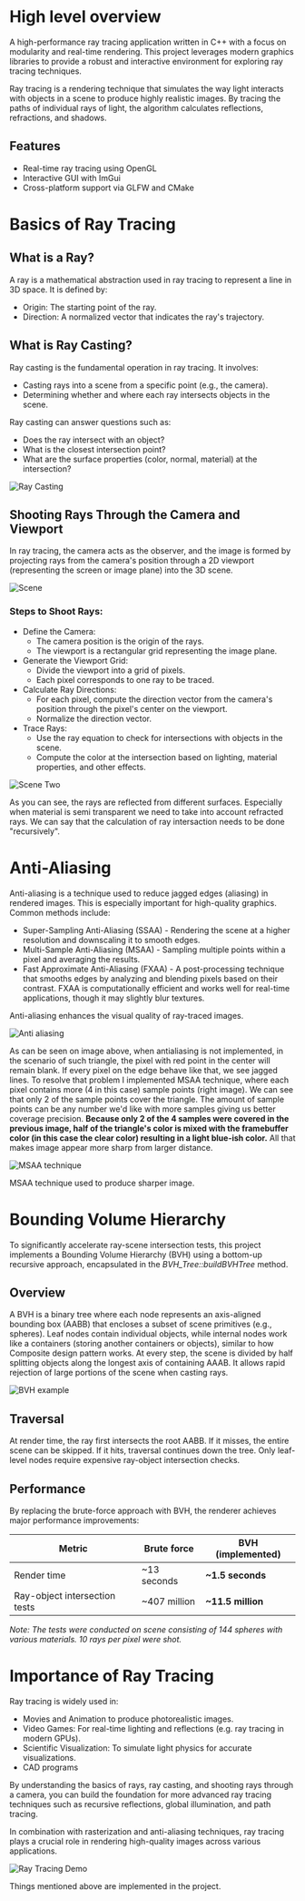 # High level overview

A high-performance ray tracing application written in C++ with a focus on modularity and real-time rendering. This project leverages modern graphics libraries to provide a robust and interactive environment for exploring ray tracing techniques.

Ray tracing is a rendering technique that simulates the way light interacts with objects in a scene to produce highly realistic images. By tracing the paths of individual rays of light, the algorithm calculates reflections, refractions, and shadows.

## Features
- Real-time ray tracing using OpenGL
- Interactive GUI with ImGui
- Cross-platform support via GLFW and CMake

# Basics of Ray Tracing

## What is a Ray?
A ray is a mathematical abstraction used in ray tracing to represent a line in 3D space. It is defined by:

- Origin: The starting point of the ray.
- Direction: A normalized vector that indicates the ray's trajectory.

## What is Ray Casting?

Ray casting is the fundamental operation in ray tracing. It involves:
- Casting rays into a scene from a specific point (e.g., the camera).
- Determining whether and where each ray intersects objects in the scene.

Ray casting can answer questions such as:
- Does the ray intersect with an object?
- What is the closest intersection point?
- What are the surface properties (color, normal, material) at the intersection?

![Ray Casting](Resources/Images/ray_casting.png)

## Shooting Rays Through the Camera and Viewport

In ray tracing, the camera acts as the observer, and the image is formed by projecting rays from the camera's position through a 2D viewport (representing the screen or image plane) into the 3D scene.

![Scene](Resources/Images/camera_scene.png)

### Steps to Shoot Rays:
- Define the Camera:
	- The camera position is the origin of the rays.
	- The viewport is a rectangular grid representing the image plane.
- Generate the Viewport Grid:
	- Divide the viewport into a grid of pixels.
	- Each pixel corresponds to one ray to be traced.
- Calculate Ray Directions:
	- For each pixel, compute the direction vector from the camera's position through the pixel's center on the viewport.
	- Normalize the direction vector.
- Trace Rays:
	- Use the ray equation to check for intersections with objects in the scene.
	- Compute the color at the intersection based on lighting, material properties, and other effects.

![Scene Two](Resources/Images/camera_scene_2.jpg)

As you can see, the rays are reflected from different surfaces. Especially when material is semi transparent we need to take into account refracted rays. We can say that the calculation of ray intersaction needs to be done "recursively".  

# Anti-Aliasing
Anti-aliasing is a technique used to reduce jagged edges (aliasing) in rendered images. This is especially important for high-quality graphics. Common methods include:
- Super-Sampling Anti-Aliasing (SSAA) - Rendering the scene at a higher resolution and downscaling it to smooth edges.
- Multi-Sample Anti-Aliasing (MSAA) - Sampling multiple points within a pixel and averaging the results.
- Fast Approximate Anti-Aliasing (FXAA) - A post-processing technique that smooths edges by analyzing and blending pixels based on their contrast. FXAA is computationally efficient and works well for real-time applications, though it may slightly blur textures.

Anti-aliasing enhances the visual quality of ray-traced images.

![Anti aliasing](Resources/Images/anti_aliasing_sample_points.png)

As can be seen on image above, when antialiasing is not implemented, in the scenario of such triangle, the pixel with red point in the center will remain blank.
If every pixel on the edge behave like that, we see jagged lines. To resolve that problem I implemented MSAA technique, where each pixel contains more (4 in this case) sample points (right image).
We can see that only 2 of the sample points cover the triangle. The amount of sample points can be any number we'd like with more samples giving us better coverage precision.
<b>Because only 2 of the 4 samples were covered in the previous image, half of the triangle's color is mixed with the framebuffer color (in this case the clear color) resulting in a light blue-ish color.</b>
All that makes image appear more sharp from larger distance.

![MSAA technique](Resources/Images/MSAA_technique.png)

MSAA technique used to produce sharper image.

# Bounding Volume Hierarchy

To significantly accelerate ray-scene intersection tests, this project implements a Bounding Volume Hierarchy (BVH) using a bottom-up recursive approach, encapsulated in the *BVH_Tree::buildBVHTree* method.

## Overview
A BVH is a binary tree where each node represents an axis-aligned bounding box (AABB) that encloses a subset of scene primitives (e.g., spheres).
Leaf nodes contain individual objects, while internal nodes work like a containers (storing another containers or objects), similar to how Composite design pattern works. 
At every step, the scene is divided by half splitting objects along the longest axis of containing AAAB.
It allows rapid rejection of large portions of the scene when casting rays.

![BVH example](Resources/Images/BVH_example.jpg)

## Traversal
At render time, the ray first intersects the root AABB. If it misses, the entire scene can be skipped. If it hits, traversal continues down the tree. Only leaf-level nodes require expensive ray-object intersection checks.

## Performance
By replacing the brute-force approach with BVH, the renderer achieves major performance improvements:

| Metric						 | Brute force	  | BVH (implemented)  |
| ------------------------------ | -------------- | ------------------ |
| Render time					 | 	~13 seconds   | **~1.5 seconds**   |
| Ray-object intersection tests  | 	~407 million  | **~11.5 million**  |

*Note: The tests were conducted on scene consisting of 144 spheres with various materials. 10 rays per pixel were shot.*

# Importance of Ray Tracing
Ray tracing is widely used in:
- Movies and Animation to produce photorealistic images.
- Video Games: For real-time lighting and reflections (e.g. ray tracing in modern GPUs).
- Scientific Visualization: To simulate light physics for accurate visualizations.
- CAD programs

By understanding the basics of rays, ray casting, and shooting rays through a camera, you can build the foundation for more advanced ray tracing techniques such as recursive reflections, global illumination, and path tracing.

In combination with rasterization and anti-aliasing techniques, ray tracing plays a crucial role in rendering high-quality images across various applications.

![Ray Tracing Demo](Resources/Images/ray_tracing_demo.jpg)

Things mentioned above are implemented in the project.
